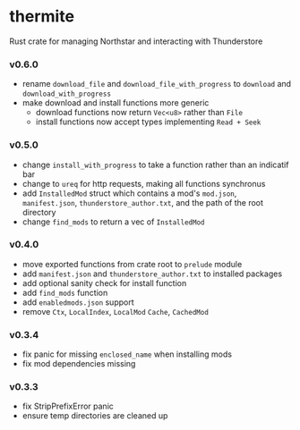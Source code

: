 # thermite
Rust crate for managing Northstar and interacting with Thunderstore

### v0.6.0
- rename `download_file` and `download_file_with_progress` to `download` and `download_with_progress`
- make download and install functions more generic
  - download functions now return `Vec<u8>` rather than `File`
  - install functions now accept types implementing `Read + Seek`

### v0.5.0
- change `install_with_progress` to take a function rather than an indicatif bar
- change to `ureq` for http requests, making all functions synchronus
- add `InstalledMod` struct which contains a mod's `mod.json`, `manifest.json`, `thunderstore_author.txt`, and the path of the root directory
- change `find_mods` to return a vec of `InstalledMod`


### v0.4.0
- move exported functions from crate root to `prelude` module
- add `manifest.json` and `thunderstore_author.txt` to installed packages
- add optional sanity check for install function
- add `find_mods` function
- add `enabledmods.json` support
- remove `Ctx`, `LocalIndex`, `LocalMod` `Cache`, `CachedMod`

### v0.3.4
- fix panic for missing `enclosed_name` when installing mods
- fix mod dependencies missing

### v0.3.3
- fix StripPrefixError panic
- ensure temp directories are cleaned up

